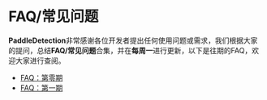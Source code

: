 # FAQ/常见问题

**PaddleDetection**非常感谢各位开发者提出任何使用问题或需求，我们根据大家的提问，总结**FAQ/常见问题**合集，并在**每周一**进行更新，以下是往期的FAQ，欢迎大家进行查阅。

- [FAQ：第零期](./FAQ第零期.md)
- [FAQ：第一期](./FAQ第一期.md)
